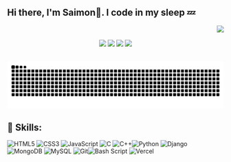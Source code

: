 <H2 align ="left"> Hi there, I'm Saimon👋. I code in my sleep 💤</H2>
<div align="right">
  <img src="https://profile-counter.glitch.me/SaimonThapa/count.svg?"  />
</div>
<div align ="center">
  
  ![](http://github-profile-summary-cards.vercel.app/api/cards/profile-details?username=SaimonThapa&theme=dark) 
  ![](https://github-readme-stats.vercel.app/api/top-langs/?username=SaimonThapa&theme=dark&hide_border=true&include_all_commits=false&count_private=false&layout=compact)
  ![](https://github-readme-stats.vercel.app/api?username=SaimonThapa&theme=dark&hide_border=true&include_all_commits=false&count_private=false)
![](https://nirzak-streak-stats.vercel.app/?user=SaimonThapa&theme=dark&hide_border=true)<br/>
</div>  
<br clear="both">
<img src="https://raw.githubusercontent.com/SaimonThapa/SaimonThapa/output/snake.svg" alt="Snake animation" />
</p>
<H2 align="left">💼 Skills:</H2>

![HTML5](https://img.shields.io/badge/html5-%23E34F26.svg?style=for-the-badge&logo=html5&logoColor=white) ![CSS3](https://img.shields.io/badge/css3-%231572B6.svg?style=for-the-badge&logo=css3&logoColor=white)  ![JavaScript](https://img.shields.io/badge/javascript-%23323330.svg?style=for-the-badge&logo=javascript&logoColor=%23F7DF1E) ![C](https://img.shields.io/badge/c-%2300599C.svg?style=for-the-badge&logo=c&logoColor=white) ![C++](https://img.shields.io/badge/c++-%2300599C.svg?style=for-the-badge&logo=c%2B%2B&logoColor=white)![Python](https://img.shields.io/badge/python-3670A0?style=for-the-badge&logo=python&logoColor=ffdd54)  ![Django](https://img.shields.io/badge/django-%23092E20.svg?style=for-the-badge&logo=django&logoColor=white) ![MongoDB](https://img.shields.io/badge/MongoDB-%234ea94b.svg?style=for-the-badge&logo=mongodb&logoColor=white) ![MySQL](https://img.shields.io/badge/mysql-4479A1.svg?style=for-the-badge&logo=mysql&logoColor=white) ![Git](https://img.shields.io/badge/git-%23F05033.svg?style=for-the-badge&logo=git&logoColor=white)![Bash Script](https://img.shields.io/badge/bash_script-%23121011.svg?style=for-the-badge&logo=gnu-bash&logoColor=white) ![Vercel](https://img.shields.io/badge/vercel-%23000000.svg?style=for-the-badge&logo=vercel&logoColor=white)


